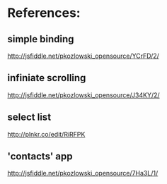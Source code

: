 # References:

## simple binding
http://jsfiddle.net/pkozlowski_opensource/YCrFD/2/

## infiniate scrolling
http://jsfiddle.net/pkozlowski_opensource/J34KY/2/

## select list
http://plnkr.co/edit/RiRFPK

## 'contacts' app
http://jsfiddle.net/pkozlowski_opensource/7Ha3L/1/

